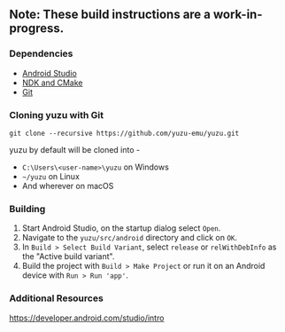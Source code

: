 ## Note: These build instructions are a work-in-progress.
### Dependencies
* [Android Studio](https://developer.android.com/studio)
* [NDK and CMake](https://developer.android.com/studio/projects/install-ndk#default-version)
* [Git](https://git-scm.com/download)
### Cloning yuzu with Git
```
git clone --recursive https://github.com/yuzu-emu/yuzu.git
```
yuzu by default will be cloned into -
* `C:\Users\<user-name>\yuzu` on Windows
* `~/yuzu` on Linux
* And wherever on macOS
### Building
1. Start Android Studio, on the startup dialog select `Open`.
2. Navigate to the `yuzu/src/android` directory and click on `OK`.
3. In `Build > Select Build Variant`, select `release` or `relWithDebInfo` as the "Active build variant".
4. Build the project with `Build > Make Project` or run it on an Android device with `Run > Run 'app'`.

### Additional Resources
https://developer.android.com/studio/intro

 